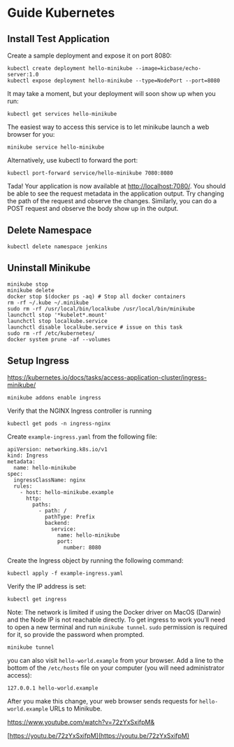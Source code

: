 # Guide Kubernetes


## Install Test Application

Create a sample deployment and expose it on port 8080:

    kubectl create deployment hello-minikube --image=kicbase/echo-server:1.0
    kubectl expose deployment hello-minikube --type=NodePort --port=8080

It may take a moment, but your deployment will soon show up when you run:

    kubectl get services hello-minikube

The easiest way to access this service is to let minikube launch a web browser for you:

    minikube service hello-minikube

Alternatively, use kubectl to forward the port:

    kubectl port-forward service/hello-minikube 7080:8080

Tada! Your application is now available at [http://localhost:7080/](http://localhost:7080/).
You should be able to see the request metadata in the application output. Try changing the path of the request and observe the changes. Similarly, you can do a POST request and observe the body show up in the output.

## Delete Namespace


    kubectl delete namespace jenkins


## Uninstall Minikube
    minikube stop
    minikube delete 
    docker stop $(docker ps -aq) # Stop all docker containers
    rm -rf ~/.kube ~/.minikube
    sudo rm -rf /usr/local/bin/localkube /usr/local/bin/minikube 
    launchctl stop '*kubelet*.mount'
    launchctl stop localkube.service
    launchctl disable localkube.service # issue on this task
    sudo rm -rf /etc/kubernetes/
    docker system prune -af --volumes


## Setup Ingress

https://kubernetes.io/docs/tasks/access-application-cluster/ingress-minikube/



    minikube addons enable ingress

Verify that the NGINX Ingress controller is running

    kubectl get pods -n ingress-nginx

Create `example-ingress.yaml` from the following file:


    apiVersion: networking.k8s.io/v1
    kind: Ingress
    metadata:
      name: hello-minikube
    spec:
      ingressClassName: nginx
      rules:
        - host: hello-minikube.example
          http:
            paths:
              - path: /
                pathType: Prefix
                backend:
                  service:
                    name: hello-minikube
                    port:
                      number: 8080

Create the Ingress object by running the following command:

    kubectl apply -f example-ingress.yaml

Verify the IP address is set:

    kubectl get ingress

Note:
The network is limited if using the Docker driver on MacOS (Darwin) and the Node IP is not reachable directly. To get ingress to work you’ll need to open a new terminal and run `minikube tunnel`.
`sudo` permission is required for it, so provide the password when prompted.


    minikube tunnel

you can also visit `hello-world.example` from your browser.
Add a line to the bottom of the `/etc/hosts` file on your computer (you will need administrator access):


    127.0.0.1 hello-world.example

After you make this change, your web browser sends requests for `hello-world.example` URLs to Minikube.



https://www.youtube.com/watch?v=72zYxSxifpM&


[https://youtu.be/72zYxSxifpM](https://youtu.be/72zYxSxifpM)

